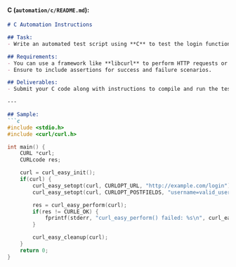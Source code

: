 #### **C (`automation/c/README.md`):**

```markdown
# C Automation Instructions

## Task:
- Write an automated test script using **C** to test the login functionality of a web-based application.

## Requirements:
- You can use a framework like **libcurl** to perform HTTP requests or any other preferred C framework.
- Ensure to include assertions for success and failure scenarios.

## Deliverables:
- Submit your C code along with instructions to compile and run the test.

---

## Sample:
```c
#include <stdio.h>
#include <curl/curl.h>

int main() {
    CURL *curl;
    CURLcode res;

    curl = curl_easy_init();
    if(curl) {
        curl_easy_setopt(curl, CURLOPT_URL, "http://example.com/login");
        curl_easy_setopt(curl, CURLOPT_POSTFIELDS, "username=valid_username&password=valid_password");

        res = curl_easy_perform(curl);
        if(res != CURLE_OK) {
            fprintf(stderr, "curl_easy_perform() failed: %s\n", curl_easy_strerror(res));
        }

        curl_easy_cleanup(curl);
    }
    return 0;
}
